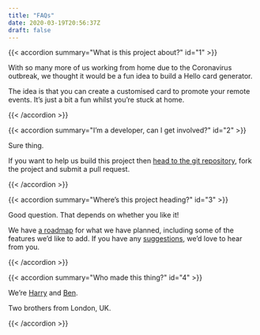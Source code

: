 ```yaml
---
title: "FAQs"
date: 2020-03-19T20:56:37Z
draft: false
---
```


{{< accordion summary="What is this project about?" id="1" >}}

With so many more of us working from home due to the Coronavirus outbreak, we thought it would be a fun idea to build a Hello card generator.

The idea is that you can create a customised card to promote your remote events. It’s just a bit a fun whilst you’re stuck at home.

{{< /accordion >}}

{{< accordion summary="I’m a developer, can I get involved?" id="2" >}}

Sure thing.

If you want to help us build this project then [head to the git repository](https://github.com/harrycresswell/hellocards), fork the project and submit a pull request.

{{< /accordion >}}

{{< accordion summary="Where’s this project heading?" id="3" >}}

Good question. That depends on whether you like it!

We have [a roadmap]() for what we have planned, including some of the features we’d like to add. If you have any [suggestions](), we’d love to hear from you.

{{< /accordion >}}

{{< accordion summary="Who made this thing?" id="4" >}}

We’re [Harry](https://harrycresswell.com/) and [Ben](http://benmclaren.xyz/).

Two brothers from London, UK.

{{< /accordion >}}
